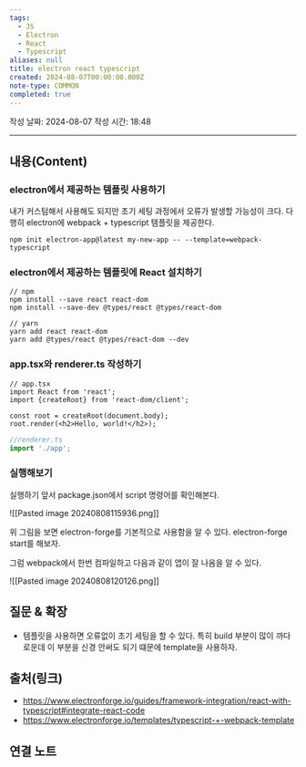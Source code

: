 ```yaml
---
tags:
  - JS
  - Electron
  - React
  - Typescript
aliases: null
title: electron react typescript
created: 2024-08-07T00:00:00.000Z
note-type: COMMON
completed: true
---
```

작성 날짜: 2024-08-07
작성 시간: 18:48


----
## 내용(Content)

### electron에서 제공하는 템플릿 사용하기

내가 커스텀해서 사용해도 되지만 초기 세팅 과정에서 오류가 발생할 가능성이 크다. 다행히 electron에 webpack + typescript 템플릿을 제공한다.

```shell
npm init electron-app@latest my-new-app -- --template=webpack-typescript
```


### electron에서 제공하는 템플릿에 React 설치하기

```shell
// npm
npm install --save react react-dom
npm install --save-dev @types/react @types/react-dom

// yarn
yarn add react react-dom
yarn add @types/react @types/react-dom --dev
```


### app.tsx와 renderer.ts 작성하기

```tsx
// app.tsx
import React from 'react';
import {createRoot} from 'react-dom/client';

const root = createRoot(document.body);
root.render(<h2>Hello, world!</h2>);
```

```ts
//renderer.ts
import './app';
```

### 실행해보기

실행하기 앞서 package.json에서 script 명령어를 확인해본다.

![[Pasted image 20240808115936.png]]

위 그림을 보면 electron-forge를 기본적으로 사용함을 알 수 있다. electron-forge start를 해보자.

그럼 webpack에서 한번 컴파일하고 다음과 같이 앱이 잘 나옴을 알 수 있다.

![[Pasted image 20240808120126.png]]


## 질문 & 확장

- 템플릿을 사용하면 오류없이 초기 세팅을 할 수 있다. 특히 build 부분이 많이 까다로운데 이 부분을 신경 안써도 되기 떄문에 template을 사용하자.

## 출처(링크)

- https://www.electronforge.io/guides/framework-integration/react-with-typescript#integrate-react-code
- https://www.electronforge.io/templates/typescript-+-webpack-template

## 연결 노트

